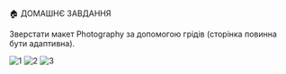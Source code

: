 🏠 ДОМАШНЄ ЗАВДАННЯ

Зверстати макет Photography за допомогою грідів (сторінка повинна бути адаптивна).


![1](https://github.com/user-attachments/assets/f49c2dfd-7e23-45ae-9398-28c80bc4592d)
![2](https://github.com/user-attachments/assets/1985fccf-65f2-4223-8cbc-da6427cca9c6)
![3](https://github.com/user-attachments/assets/365ee5ee-4d31-4cb4-8c42-7b2bc17f2a5c)
